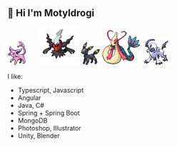 ## 👋 Hi I'm Motyldrogi

![Espeon](https://raw.githubusercontent.com/PokeAPI/sprites/master/sprites/pokemon/versions/generation-v/black-white/animated/196.gif)
![darkrai](https://raw.githubusercontent.com/PokeAPI/sprites/master/sprites/pokemon/versions/generation-v/black-white/animated/491.gif)
![umbreon](https://raw.githubusercontent.com/PokeAPI/sprites/master/sprites/pokemon/versions/generation-v/black-white/animated/197.gif)
![milotic](https://raw.githubusercontent.com/PokeAPI/sprites/master/sprites/pokemon/versions/generation-v/black-white/animated/350.gif)
![absol](https://raw.githubusercontent.com/PokeAPI/sprites/master/sprites/pokemon/versions/generation-v/black-white/animated/359.gif)

I like:
* Typescript, Javascript
* Angular
* Java, C#
* Spring + Spring Boot
* MongoDB
* Photoshop, Illustrator
* Unity, Blender

<!--
**Motyldrogi/Motyldrogi** is a ✨ _special_ ✨ repository because its `README.md` (this file) appears on your GitHub profile.

Here are some ideas to get you started:

- 🔭 I’m currently working on ...
- 🌱 I’m currently learning ...
- 👯 I’m looking to collaborate on ...
- 🤔 I’m looking for help with ...
- 💬 Ask me about ...
- 📫 How to reach me: ...
- 😄 Pronouns: ...
- ⚡ Fun fact: ...
-->
